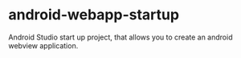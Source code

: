 # android-webapp-startup
Android Studio start up project, that allows you to create an android webview application.
